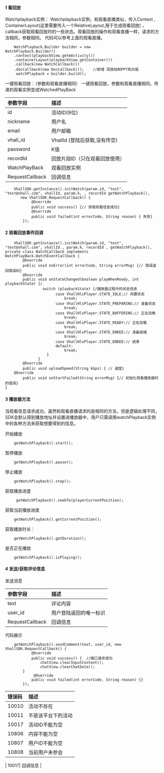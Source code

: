 #### 1 看回放
Watchplayback实例：
Watchplayback实例，和观看直播类似，传入Context , ContainerLayout(这里需要传入一个RelativeLayout,用于生成观看回放) ， callback获取观看回放时的一些状态。观看回放的操作和观看直播一样，请求的方法相同，参数相同。 代码可以参考上面的观看直播。

```
    WatchPlayback.Builder builder = new                        WatchPlayback.Builder()
    .context(playbackView.getmActivity())
    .containerLayout(playbackView.getContainer())
    .callback(new WatchCallback())
    .docCallback(new DocCallback());    //新增 回放绘制PPT和白板
     watchPlayback = builder.build();

```
一键观看回放：（参数和观看直播相同）
一键观看回放，参数和观看直播相同，传递的观看实例变成WatchedPlayBack

| 参数字段 | 描述 |
| :--- | :--- |
| id | 活动ID(9位) |
| nickname| 用户名 |
| email| 用户邮箱 |
| vhall_id| VhallId (登陆后获取,没有传空) |
| password| K值 |
| recordId| 回放片段ID（只在观看回放使用） |
| WatchPlayBack| 观看回放实例 |
| RequestCallback| 回调信息 |


```
    VhallSDK.getInstance().initWatch(param.id, "test", "test@vhall.com", vhallId, param.k, , recordId getWatchPlayback(), 
       new VhallSDK.RequestCallback() {
            @Override
            public void success() {// 获取观看信息成功}
            @Override
            public void failed(int errorCode, String reason) { 失败}
        });
```


#### 2 观看回放事件回调

```
    VhallSDK.getInstance().initWatch(param.id, "test", "test@vhall.com", vhallId , param.k, recordId , getWatchPlayback(), 
private class WatchCallback implements WatchPlayBack.WatchEventCallback {
        @Override
        public void onError(int errorCode, String errorMsg) {// 错误返回错误码}
        @Override
        public void onStateChanged(boolean playWhenReady, int playbackState) {/
                 switch (playbackState) {/播放器过程中的状态信息
                       case VhallHlsPlayer.STATE_IDLE:// 闲置状态
                           break;
                       case VhallHlsPlayer.STATE_PREPARING:// 准备状态
                           break;
                       case VhallHlsPlayer.STATE_BUFFERING:// 正在加载
                           break;
                       case VhallHlsPlayer.STATE_READY:// 正在加载
                           break;
                       case VhallHlsPlayer.STATE_ENDED:// 准备就绪
                           break;
                       case VhallHlsPlayer.STATE_ENDED:// 结束
                       default:
                           break;
                   }
               }
        @Override
        public void uploadSpeed(String kbps) { // 速度}
	@Override
        public void onStartFailed(String errorMsg) {// 初始化观看播放器时的错误}
}

```
#### 3 播放器方法

当观看信息请求成功，虽然和观看直播请求的是相同的方法，但是逻辑处理不同，SDK会默认得到播放地址并设置进播放器中，用户只需调用watchPlayback实例中的各种方法来获取想要得到的信息。

开始播放

```
    getWatchPlayback().start();
```


暂停播放


```
    getWatchPlayback().pause();
```
停止播放

```
    getWatchPlayback().stop();
```
获取播放进度

```
     getWatchPlayback().seekTo(playerCurrentPosition);
```
获取当前播放进度
```
    getWatchPlayback().getCurrentPosition();
```

获取播放时长：
```
    getWatchPlayback().getDuration();
```

是否正在播放
```
    getWatchPlayback().isPlaying();
```

#### 4 发送/获取评论信息

发送消息

| 参数字段 | 描述 |
| :--- | :--- |
| text| 评论内容 |
| user_id| 用户登陆返回的唯一标识 |
| RequestCallback| 回调信息 |

代码展示
```
    getWatchPlayback().sendComment(text, user_id, new VhallSDK.RequestCallback() {
            @Override
            public void success() {  //接口请求成功
                chatView.clearInputContent();
                chatView.clearChatData();
		}
             @Override
            public void failed(int errorCode, String reason) {}
        });

```
| 错误码 | 描述 |
| :--- | :--- |
| 10010| 活动不存在 |
| 10011| 不是该平台下的活动 |
| 10017| 活动ID不能为空 |
| 10806| 内容不能为空 |
| 10807| 用户ID不能为空 |
| 10808| 当前用户未参会 |











































































































| 10017| 回调信息 |



































































































































































































































































































































